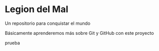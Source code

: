 # Legion del Mal
Un repositorio para conquistar el mundo

Básicamente aprenderemos más sobre Git y GitHub con este proyecto

prueba

